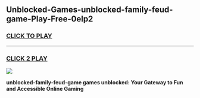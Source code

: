 
## Unblocked-Games-unblocked-family-feud-game-Play-Free-0elp2
<h3>
<a href="https://premium76.site?title=unblocked-family-feud-game&ref=23A">CLICK TO PLAY</a></h3>
<hr>

<h3>
<a href="https://premium76.site?title=unblocked-family-feud-game&ref=23A">CLICK 2 PLAY</a>
  
</h3>

<a href="https://premium76.site?title=unblocked-family-feud-game&ref=23A"><img src="https://clearcache.store/games.png"></a>


**unblocked-family-feud-game games unblocked: Your Gateway to Fun and Accessible Online Gaming**
